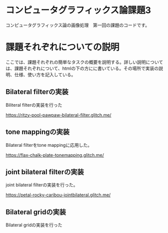 # コンピュータグラフィックス論課題3

コンピュータグラフィックス論の画像処理　第一回の課題のコードです。

# 課題それぞれについての説明

  ここでは、課題それぞれの簡単なタスクの概要を説明する。詳しい説明については、課題それぞれについて、htmlの下の方にに書いている。その場所で実装の説明、仕様、使い方を記入している。

## Bilateral filterの実装
  
  Biliteral filterの実装を行った

  https://ritzy-pool-pawpaw-bilateral-filter.glitch.me/

## tone mappingの実装

  Bilateral filterをtone mappingに応用した。

  https://flax-chalk-plate-tonemapping.glitch.me/

## joint bilateral filterの実装

  joint bilateral filterの実装を行った。

  https://petal-rocky-caribou-jointbilateral.glitch.me/

## Bilateral gridの実装

  Bilateral gridの実装を行った



